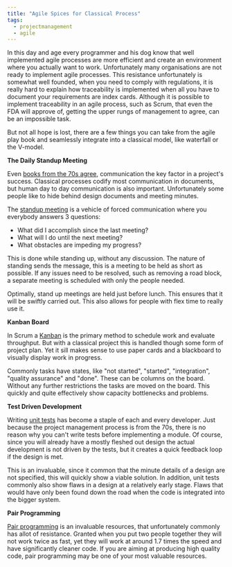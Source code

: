 ```yaml
---
title: "Agile Spices for Classical Process"
tags:
  - projectmanagement
  - agile
---
```


In this day and age every programmer and his dog know that well implemented
agile processes are more efficient and create an environment where you 
actually want to work. Unfortunately many organisations are not ready to
implement agile processes. This resistance unfortunately is somewhat well 
founded, when you need to comply with regulations, it is really hard to explain 
how traceability is implemented when all you have to document your requirements
are index cards. Although it is possible to implement traceability in an agile 
process, such as Scrum, that even the FDA will approve of, getting the upper 
rungs of management to agree, can be an impossible task.

But not all hope is lost, there are a few things you can take from the agile 
play book and seamlessly integrate into a classical model, like waterfall or 
the V-model. 

<!--more-->

**The Daily Standup Meeting**

Even [books from the 70s agree][1], communication the key factor in a project's
success. Classical processes codify most communication in documents, but human
day to day communication is also important. Unfortunately some people like to 
hide behind design documents and meeting minutes.

The [standup meeting][2] is a vehicle of forced communication where you 
everybody answers 3 questions:

- What did I accomplish since the last meeting?
- What will I do until the next meeting?
- What obstacles are impeding my progress?

This is done while standing up, without any discussion. The nature of standing
sends the message, this is a meeting to be held as short as possible. If 
any issues need to be resolved, such as removing a road block, a separate 
meeting is scheduled with only the people needed. 

Optimally, stand up meetings are held just before lunch. This ensures that
it will be swiftly carried out. This also allows for people with flex time to 
really use it. 

**Kanban Board**

In Scrum a [Kanban][3] is the primary method to schedule work and evaluate 
throughput. But with a classical project this is handled though some form of
project plan. Yet it sill makes sense to use paper cards and a blackboard to 
visually display work in progress.

Commonly tasks have states, like "not started", "started", "integration", 
"quality assurance" and "done". These can be columns on the board. Without any 
further restrictions the tasks are moved on the board. This quickly and quite 
effectively show capacity bottlenecks and problems. 

**Test Driven Development**

Writing [unit tests][4] has become a staple of each and every developer. Just because
the project management process is from the 70s, there is no reason why you can't
write tests before implementing a module. Of course, since you will already 
have a mostly fleshed out design the actual development is not driven by the 
tests, but it creates a quick feedback loop if the design is met.

This is an invaluable, since it common that the minute details of a design are 
not specified, this will quickly show a viable solution. In addition, unit tests
commonly also show flaws in a design at a relatively early stage. Flaws that 
would have only been found down the road when the code is integrated into the
bigger system.

**Pair Programming**

[Pair programming][5] is an invaluable resources, that unfortunately commonly has
allot of resistance. Granted when you put two people together they will not
work twice as fast, yet they will work at around 1.7 times the speed and
have significantly cleaner code. If you are aiming at producing high quality 
code, pair programming may be one of your most valuable resources. 

[1]: https://en.wikipedia.org/wiki/The_Mythical_Man-Month
[2]: https://en.wikipedia.org/wiki/Stand-up_meeting#Software_development
[3]: https://en.wikipedia.org/wiki/Kanban_board
[4]: https://en.wikipedia.org/wiki/Test-driven_development
[5]: https://en.wikipedia.org/wiki/Pair_programming
